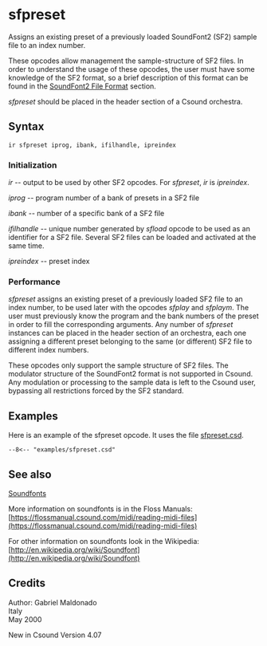 <!--
id:sfpreset
category:Signal Generators:Sample Playback
-->
# sfpreset
Assigns an existing preset of a previously loaded SoundFont2 (SF2) sample file to an index number.

These opcodes allow management the sample-structure of SF2 files. In order to understand the usage of these opcodes, the user must have some knowledge of the SF2 format, so a brief description of this format can be found in the [SoundFont2 File Format](../../siggen/sample) section.

_sfpreset_ should be placed in the header section of a Csound orchestra.

## Syntax
``` csound-orc
ir sfpreset iprog, ibank, ifilhandle, ipreindex
```

### Initialization

_ir_ -- output to be used by other SF2 opcodes. For _sfpreset_, _ir_ is _ipreindex_.

_iprog_ -- program number of a bank of presets in a SF2 file

_ibank_ -- number of a specific bank of a SF2 file

_ifilhandle_ -- unique number generated by _sfload_ opcode to be used as an identifier for a SF2 file. Several SF2 files can be loaded and activated at the same time.

_ipreindex_ -- preset index

### Performance

_sfpreset_ assigns an existing preset of a previously loaded SF2 file to an index number, to be used later with the opcodes _sfplay_ and _sfplaym_. The user must previously know the program and the bank numbers of the preset in order to fill the corresponding arguments. Any number of _sfpreset_ instances can be placed in the header section of an orchestra, each one assigning a different preset belonging to the same (or different) SF2 file to different index numbers.

These opcodes only support the sample structure of SF2 files. The modulator structure of the SoundFont2 format is not supported in Csound. Any modulation or processing to the sample data is left to the Csound user, bypassing all restrictions forced by the SF2 standard.

## Examples

Here is an example of the sfpreset opcode. It uses the file [sfpreset.csd](../../examples/sfpreset.csd).

``` csound-csd title="Example of the sfpreset opcode." linenums="1"
--8<-- "examples/sfpreset.csd"
```

## See also

[Soundfonts](../../siggen/sample)

More information on soundfonts is in the Floss Manuals: [https://flossmanual.csound.com/midi/reading-midi-files](https://flossmanual.csound.com/midi/reading-midi-files)

For other information on soundfonts look in the Wikipedia: [http://en.wikipedia.org/wiki/Soundfont](http://en.wikipedia.org/wiki/Soundfont)

## Credits

Author: Gabriel Maldonado<br>
Italy<br>
May 2000<br>

New in Csound Version 4.07
